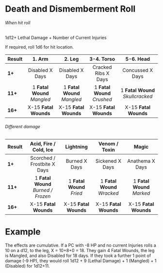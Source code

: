 # Death and Dismemberment Roll

###### When hit roll
1d12+ Lethal Damage + Number of Current Injuries

If required, roll 1d6 for hit location.

| Result | 1. Arm | 2. Leg | 3-4. Torso | 5-6. Head |
|-|:-:|:-:|:-:|:-:|
| **1+** | Disabled X Days | Disabled X Days | Cracked Ribs X Days | Concussed X Days |
| **11+** | 1 **Fatal Wound** *Mangled* | 1 **Fatal Wound** *Mangled* | 1 **Fatal Wound** *Crushed* | 1 **Fatal Wound** *Skullcracked* |
| **16+** | X-15 **Fatal Wounds** | X-15 **Fatal Wounds** | X-15 **Fatal Wounds** | X-15 **Fatal Wounds** |

###### Different damage

| Result | Acid, Fire / Cold, Ice | Lightning | Venom / Toxin | Magic |
|--------|:-:|:-:|:-:|:-:|
| **1+** | Scorched / Frostbite X Days | Burned X Days | Sickened X Days | Anathema X Days |
| **11+** | 1 **Fatal Wound** *Burned / Frozen* | 1 **Fatal Wound** *Fried* | 1 **Fatal Wound** *Wracked* | 1 **Fatal Wound** *Marked* |
| **16+** | X-15 **Fatal Wounds** | X-15 **Fatal Wounds** | X-15 **Fatal Wounds** | X-15 **Fatal Wounds** |

# Example
The effects are cumulative. If a PC with -8 HP and no current
Injuries rolls a 10 on a d12, to the leg, X = 10+8+0 = 18. They
gain 4 Fatal Wounds, the leg is Mangled, and also Disabled for
18 days.
If they took a further 1 point of damage (-9 HP), they would roll
1d12 + 9 (Lethal Damage) + 1 (Mangled) + 1 (Disabled) for
1d12+11.
